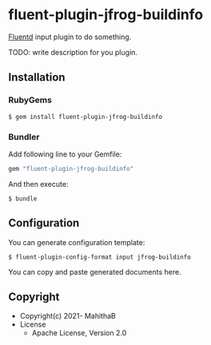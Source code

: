 # fluent-plugin-jfrog-buildinfo

[Fluentd](https://fluentd.org/) input plugin to do something.

TODO: write description for you plugin.

## Installation

### RubyGems

```
$ gem install fluent-plugin-jfrog-buildinfo
```

### Bundler

Add following line to your Gemfile:

```ruby
gem "fluent-plugin-jfrog-buildinfo"
```

And then execute:

```
$ bundle
```

## Configuration

You can generate configuration template:

```
$ fluent-plugin-config-format input jfrog-buildinfo
```

You can copy and paste generated documents here.

## Copyright

* Copyright(c) 2021- MahithaB
* License
  * Apache License, Version 2.0
